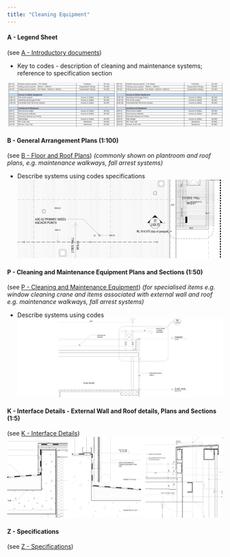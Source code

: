 ```yaml
---
title: "Cleaning Equipment"
---
```

#### A - Legend Sheet
(see [A - Introductory documents](notes/1_Documentation%20Codex/1b_Alphabet/A%20-%20Introductory%20documents.md))
- Key to codes - description of cleaning and maintenance systems; reference to specification section

![01-image 1](notes/1_Documentation%20Codex/1c_Building%20Components/assets/01-image%201.svg)

#### B - General Arrangement Plans (1:100)
(see [B - Floor and Roof Plans](notes/1_Documentation%20Codex/1b_Alphabet/B%20-%20Floor%20and%20Roof%20Plans.md))
_(commonly shown on plantroom and roof plans, e.g. maintenance walkways, fall arrest systems)_
- Describe systems using codes <span class="caps">specifications</span>
![02-image 1](notes/1_Documentation%20Codex/1c_Building%20Components/assets/02-image%201.svg)

#### P - Cleaning and Maintenance Equipment Plans and Sections (1:50)
(see [P - Cleaning and Maintenance Equipment](notes/1_Documentation%20Codex/1b_Alphabet/P%20-%20Cleaning%20and%20Maintenance%20Equipment.md)) 
_(for specialised items e.g. window cleaning crane and items associated with external wall and roof e.g. maintenance walkways, fall arrest systems)_
- Describe systems using codes
![03-image](notes/1_Documentation%20Codex/1c_Building%20Components/assets/03-image.svg)

#### K - Interface Details - External Wall and Roof details, Plans and Sections (1:5)
(see [K - Interface Details](notes/1_Documentation%20Codex/1b_Alphabet/K%20-%20Interface%20Details.md))
![04-image 1](notes/1_Documentation%20Codex/1c_Building%20Components/assets/04-image%201.svg)


#### Z - Specifications
(see [Z - Specifications](notes/1_Documentation%20Codex/1b_Alphabet/Z%20-%20Specifications.md))

